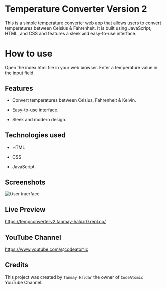 # Temperature Converter Version 2

This is a simple temperature converter web app that allows users to convert temperatures between Celsius & Fahrenheit. It is built using JavaScript, HTML, and CSS and features a sleek and easy-to-use interface.

# How to use

Open the index.html file in your web browser.
Enter a temperature value in the input field.

## Features

- Convert temperatures between Celsius, Fahrenheit & Kelvin.

- Easy-to-use interface.

- Sleek and modern design.

## Technologies used

- HTML

- CSS

- JavaScript

## Screenshots

![User Interface](https://user-images.githubusercontent.com/88721218/230721280-09ba6f6c-92b6-4bc6-9b79-1422e6f3bac9.png)

## Live Preview

https://tempconverterv2.tanmay-haldar0.repl.co/

## YouTube Channel

https://www.youtube.com/@codeatomic

## Credits

This project was created by `Tanmay Haldar` the owner of `CodeAtomic` YouTube Channel.




